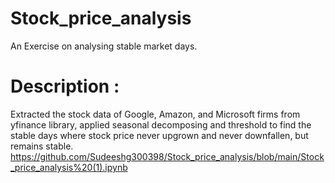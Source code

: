 # Stock_price_analysis
An Exercise on analysing stable market days.

# Description :
Extracted the stock data of Google, Amazon, and Microsoft firms from yfinance library, applied seasonal decomposing and threshold to find the stable days where stock price never upgrown and never downfallen, but remains stable.
https://github.com/Sudeeshg300398/Stock_price_analysis/blob/main/Stock_price_analysis%20(1).ipynb
